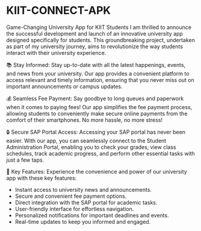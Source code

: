 # KIIT-CONNECT-APK
Game-Changing University App for  KIIT Students
I am thrilled to announce the successful development and launch of an innovative university app designed specifically for students. This groundbreaking project, undertaken as part of my university journey, aims to revolutionize the way students interact with their university experience.

📚 Stay Informed:
Stay up-to-date with all the latest happenings, events, and news from your university. Our app provides a convenient platform to access relevant and timely information, ensuring that you never miss out on important announcements or campus updates.

💰 Seamless Fee Payment:
Say goodbye to long queues and paperwork when it comes to paying fees! Our app simplifies the fee payment process, allowing students to conveniently make secure online payments from the comfort of their smartphones. No more hassle, no more stress!

🔒 Secure SAP Portal Access:
Accessing your SAP portal has never been easier. With our app, you can seamlessly connect to the Student Administration Portal, enabling you to check your grades, view class schedules, track academic progress, and perform other essential tasks with just a few taps.

🌟 Key Features:
Experience the convenience and power of our university app with these key features:
- Instant access to university news and announcements.
- Secure and convenient fee payment options.
- Direct integration with the SAP portal for academic tasks.
- User-friendly interface for effortless navigation.
- Personalized notifications for important deadlines and events.
- Real-time updates to keep you informed and engaged.
